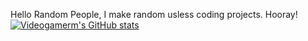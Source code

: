 Hello Random People,
I make random usless coding projects. Hooray!
[![Videogamerm's GitHub stats](https://github-readme-stats.vercel.app/api?username=videogamerm)](https://github.com/anuraghazra/github-readme-stats)
